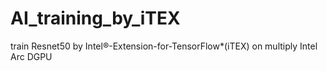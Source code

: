 # AI_training_by_iTEX
train Resnet50 by Intel®-Extension-for-TensorFlow*(iTEX) on multiply Intel Arc DGPU
